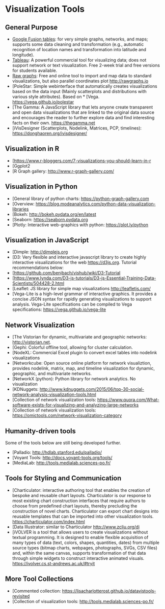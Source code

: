 # Visualization Tools

## General Purpose
* [Google Fusion tables](https://sites.google.com/site/fusiontablestalks/stories): for very simple graphs, networks, and maps; supports some data cleaning and transformation (e.g., automatic recognition of location names and transformation into latitude and longitude).
* [Tableau](https://www.tableau.com:): A powerful commercial tool for visualizing data; does not support network or text visualization. Free 2-week trial and free versions for students available.
* [Raw graphs](http://rawgraphs.io): Free and online tool to import and map data to standard visualizations, but also parallel coordinates plot http://rawgraphs.io
* [PoleStar: Simple webinterface that automatically creates visualizations based on the data input (Mainly scatterplots and distributions with various style attributes). Based on * [Vega. https://vega.github.io/polestar
* [The Gamma: A JavaScript library that lets anyone create transparent and open data visualizations that are linked to the original data source and encourages the reader to further explore data and find interesting facts on their own. https://thegamma.net
* [iVisDesigner (Scatterplots, Nodelink, Matrices, PCP, timelines): https://donghaoren.org/ivisdesigner/

## Visualization in R
* [https://www.r-bloggers.com/7-visualizations-you-should-learn-in-r
* [Ggplot2
* [R Graph gallery: http://www.r-graph-gallery.com/

## Visualization in Python
* [General library of python charts: https://python-graph-gallery.com
* [Overview: https://blog.modeanalytics.com/python-data-visualization-libraries
* [Bokeh: http://bokeh.pydata.org/en/latest
* [Seaborn: https://seaborn.pydata.org
* [Plotly: Interactive web-graphics with python: https://plot.ly/python

## Visualization in JavaScript
* [Dimple: http://dimplejs.org
* [D3: Very flexible and interactive javascript library to create highly interactive visualizations for the web https://d3js.org. Tutorial recommendations below:
* [https://github.com/benjbach/vishub/wiki/D3-Tutorial
* [https://www.lynda.com/D3-js-tutorials/D3-js-Essential-Training-Data-Scientists/504428-2.html
* [Leaflet: JS library for simple map visualizations http://leafletjs.com/
* [Vega-Lite is a high-level grammar of interactive graphics. It provides a concise JSON syntax for rapidly generating visualizations to support analysis. Vega-Lite specifications can be compiled to Vega specifications: https://vega.github.io/vega-lite

## Network Visualization
* [The Vistorian for dynamic, multivariate and geographic networks: http://vistorian.net.
* [Gephi: Colorful offline tool, allowing for cluster calculation.
* [NodeXL: Commercial Excel plugin to convert excel tables into nodelink visualizations
* [Networkcube: Open source online platform for network visualiztion, provides nodelink, matrix, map, and timeline visualization for dynamic, geographic, and multivariate networks.
* [NetworkX (python): Python library for network analytics. No visualization
* [KDNuggets: http://www.kdnuggets.com/2015/06/top-30-social-network-analysis-visualization-tools.html
* [Collection of network visualization tools: https://www.quora.com/What-software-exists-for-visualizing-and-analyzing-large-networks
* [Collection of network visualization tools: https://omictools.com/network-visualization-category

## Humanity-driven tools
Some of the tools below are still being developed further.

* [Palladio: http://hdlab.stanford.edu/palladio/
* [Voyant Tools: http://docs.voyant-tools.org/tools/
* [MediaLab: http://tools.medialab.sciences-po.fr/

## Tools for Styling and Communication
* [Charticulator: interactive authoring tool that enables the creation of bespoke and reusable chart layouts. Charticulator is our response to most existing chart construction interfaces that require authors to choose from predefined chart layouts, thereby precluding the construction of novel charts. Charticulator can export chart designs into reusable templates that can be imported into other visualization tools.
https://charticulator.com/index.html
* [Data Illustrator: similar to Charticulator
http://www.zcliu.org/di
* [iVOLVER is a tool that allows users to create visualizations without textual programming. It is designed to enable flexible acquisition of many types of data (text, colors, shapes, quantities, dates) from multiple source types (bitmap charts, webpages, photographs, SVGs, CSV files) and, within the same canvas, supports transformation of that data through simple widgets to construct interactive animated visuals. https://ivolver.cs.st-andrews.ac.uk/#tryit

## More Tool Collections
* [Commented collection: https://lisacharlotterost.github.io/datavistools-revisited
* [Collection of visualization tools: http://tools.medialab.sciences-po.fr/